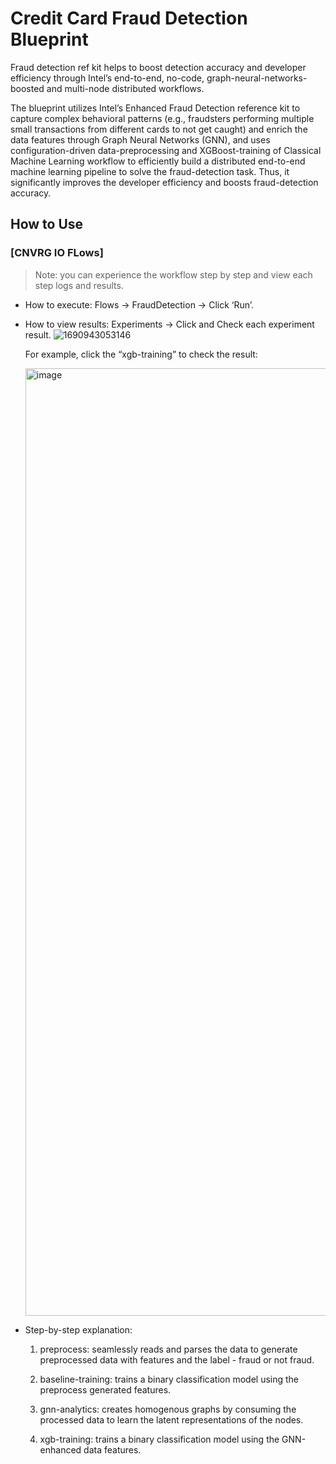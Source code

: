 # Credit Card Fraud Detection Blueprint 

Fraud detection ref kit helps to boost detection accuracy and developer efficiency through Intel’s end-to-end, no-code, graph-neural-networks-boosted and multi-node distributed workflows. 

The blueprint utilizes Intel’s Enhanced Fraud Detection reference kit to capture complex behavioral patterns (e.g., fraudsters performing multiple small transactions from different cards to not get caught) and enrich the data features through Graph Neural Networks (GNN), and uses configuration-driven data-preprocessing and XGBoost-training of Classical Machine Learning workflow to efficiently build a distributed end-to-end machine learning pipeline to solve the fraud-detection task. Thus, it significantly improves the developer efficiency and boosts fraud-detection accuracy. 

## How to Use 

### [CNVRG IO FLows] 

> Note: you can experience the workflow step by step and view each step logs and results. 

* How to execute: Flows -> FraudDetection -> Click ‘Run’.

* How to view results: Experiments -> Click and Check each experiment result.
    ![1690943053146](https://github.com/intel/credit-card-fraud-detection/assets/1573221/e8f8f398-5578-4a18-a9ba-761b9126ad4c)

    For example, click the “xgb-training” to check the result:  
    
    <img width="1516" alt="image" src="https://github.com/intel/credit-card-fraud-detection/assets/1573221/ad21d1ec-df9f-4d9d-9baa-335c4d0318e8">

* Step-by-step explanation: 

   1) preprocess: seamlessly reads and parses the data to generate preprocessed data with features and the label - fraud or not fraud. 

    2) baseline-training: trains a binary classification model using the preprocess generated features. 

    3) gnn-analytics: creates homogenous graphs by consuming the processed data to learn the latent representations of the nodes. 

    4) xgb-training: trains a binary classification model using the GNN-enhanced data features. 
